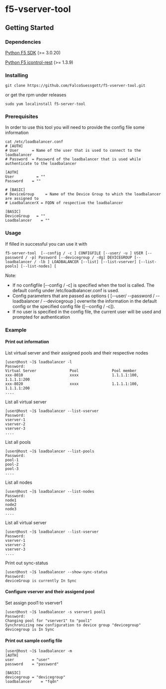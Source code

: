 # f5-vserver-tool

## Getting Started

### Dependencies 

[Python F5 SDK](https://github.com/F5Networks/f5-common-python/releases)
(>= 3.0.20)

[Python F5 icontrol-rest](https://github.com/F5Networks/f5-icontrol-rest-python)
(>= 1.3.9)

### Installing
```
git clone https://github.com/FalcoSuessgott/f5-vserver-tool.git 
```

or get the rpm under releases
```
sudo yum localinstall f5-server-tool
```

### Prerequisites
In order to use this tool you will need to provide the config file some information

```
cat /etc/loadbalancer.conf
# [AUTH]
# User      = Name of the user that is used to connect to the loadbalancer
# Password	= Password of the loadbalancer that is used while authenticate to the loadbalancer

[AUTH]
User		  = ""
Password	= ""

# [BASIC]
# DeviceGroup	  = Name of the Device Group to which the loadbalancer are assigned to
# LoadbalancerX	= FQDN of respective the loadbalancer

[BASIC]
DeviceGroup	  = ""
Loadbalancer	= ""
```

### Usage
If filled in successful you can use it with

```
f5-server-tool  [--config / -c ] CONFIGFILE [--user/ -u ] USER [--password / -p] Password [--devicegroup / -dg] DEVICEGROUP [--loadbalancer / -lb ] LOADBALANCER [--list] [--list-vserver] [--list-pools] [--list-nodes] [
```

Note:
 - If no configfile [--config / -c] is specified when the tool is called. The default config under /etc/loadbalancer.conf is used.
 - Config parameters that are passed as options ( [--user/ --password / --loadbalancer / --devicegroup ] overwrite the information in the default config or the specified config file ([--config / -c]).
 - If no user is specified in the config file, the current user will be used and prompted for authentication

### Example

#### Print out information 
List virtual server and their assigned pools and their respective nodes

```
[user@host ~]$ loadbalancer -l
Password:
Virtual Server               Pool               Pool member
xxx-8010                     xxxx               1.1.1.1:100, 1.1.1.1:200
xxx-8020                     xxxx               1.1.1.1:100, 1.1.1.1:200
....
```


List all virtual server
```
[user@host ~]$ loadbalancer --list-vserver
Password:
vserver-1
vserver-2
vserver-3
....
```

List all pools
```
[user@host ~]$ loadbalancer --list-pools
Password:
pool-1
pool-2
pool-3
....
```

List all nodes
```
[user@host ~]$ loadbalancer --list-nodes
Password:
node1
node2
node3
....
```

List all virtual server
```
[user@host ~]$ loadbalancer --list-vserver
Password:
vserver-1
vserver-2
vserver-3
....
```

Print out sync-status 
```
[user@host ~]$ loadbalancer --show-sync-status
Password: 
deviceGroup is currently In Sync

```

#### Configure vserver and their assigend pool

Set assign pool1 to vserver1
```
[user@host ~]$ loadbalancer -s vserver1 pool1
Password: 
Changing pool for "vserver1" to "pool1"
Synchronizing new configuration to device group "devicegroup"
devicegroup is In Sync
```

#### Print out sample config file
```
[user@host ~]$ loadbalancer -m
[AUTH]
user		= "user"
password	= "password"

[BASIC]
devicegroup	= "devicegroup"
loadbalancer	= "fqdn"
```
